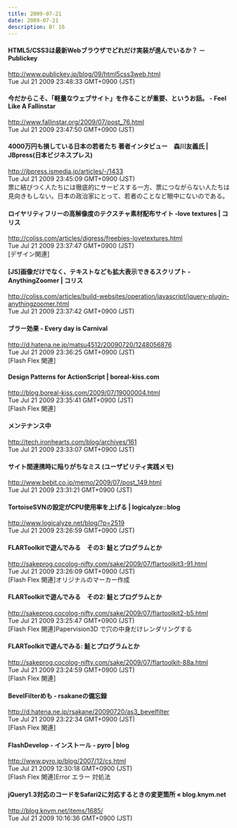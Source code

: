 ```yaml
---
title: 2009-07-21
date: 2009-07-21
description: B! 16
---
```


#### HTML5/CSS3は最新Webブラウザでどれだけ実装が進んでいるか？ － Publickey
http://www.publickey.jp/blog/09/html5css3web.html<br>
Tue Jul 21 2009 23:48:33 GMT+0900 (JST)<br>


#### 今だからこそ、「軽量なウェブサイト」を作ることが重要、というお話。 - Feel Like A Fallinstar
http://www.fallinstar.org/2009/07/post_76.html<br>
Tue Jul 21 2009 23:47:50 GMT+0900 (JST)<br>


#### 4000万円も損している日本の若者たち 著者インタビュー　森川友義氏 | JBpress(日本ビジネスプレス)
http://jbpress.ismedia.jp/articles/-/1433<br>
Tue Jul 21 2009 23:45:09 GMT+0900 (JST)<br>
票に結びつく人たちには徹底的にサービスする一方、票につながらない人たちは見向きもしない。日本の政治家にとって、若者のことなど眼中にないのである。


####   ロイヤリティフリーの高解像度のテクスチャ素材配布サイト -love textures | コリス
http://coliss.com/articles/digress/freebies-lovetextures.html<br>
Tue Jul 21 2009 23:37:47 GMT+0900 (JST)<br>
[デザイン関連]


####   [JS]画像だけでなく、テキストなども拡大表示できるスクリプト -AnythingZoomer | コリス
http://coliss.com/articles/build-websites/operation/javascript/jquery-plugin-anythingzoomer.html<br>
Tue Jul 21 2009 23:37:42 GMT+0900 (JST)<br>


#### ブラー効果 - Every day is Carnival
http://d.hatena.ne.jp/matsu4512/20090720/1248056876<br>
Tue Jul 21 2009 23:36:25 GMT+0900 (JST)<br>
[Flash Flex 関連]


####             Design Patterns for ActionScript | boreal-kiss.com        
http://blog.boreal-kiss.com/2009/07/19000004.html<br>
Tue Jul 21 2009 23:35:41 GMT+0900 (JST)<br>
[Flash Flex 関連]


#### メンテナンス中
http://tech.ironhearts.com/blog/archives/161<br>
Tue Jul 21 2009 23:33:07 GMT+0900 (JST)<br>


#### サイト間連携時に陥りがちなミス (ユーザビリティ実践メモ)
http://www.bebit.co.jp/memo/2009/07/post_149.html<br>
Tue Jul 21 2009 23:31:21 GMT+0900 (JST)<br>


#### TortoiseSVNの設定がCPU使用率を上げる | logicalyze::blog
http://www.logicalyze.net/blog/?p=2519<br>
Tue Jul 21 2009 23:26:59 GMT+0900 (JST)<br>


#### FLARToolkitで遊んでみる　その3: 鮭とプログラムとか
http://sakeprog.cocolog-nifty.com/sake/2009/07/flartoolkit3-91.html<br>
Tue Jul 21 2009 23:26:09 GMT+0900 (JST)<br>
[Flash Flex 関連]オリジナルのマーカー作成


#### FLARToolkitで遊んでみる　その2: 鮭とプログラムとか
http://sakeprog.cocolog-nifty.com/sake/2009/07/flartoolkit2-b5.html<br>
Tue Jul 21 2009 23:25:47 GMT+0900 (JST)<br>
[Flash Flex 関連]Papervision3D で穴の中身だけレンダリングする


#### FLARToolkitで遊んでみる: 鮭とプログラムとか
http://sakeprog.cocolog-nifty.com/sake/2009/07/flartoolkit-88a.html<br>
Tue Jul 21 2009 23:24:59 GMT+0900 (JST)<br>
[Flash Flex 関連]


#### BevelFilterめも - rsakaneの備忘録
http://d.hatena.ne.jp/rsakane/20090720/as3_bevelfilter<br>
Tue Jul 21 2009 23:22:34 GMT+0900 (JST)<br>
[Flash Flex 関連]


####     FlashDevelop - インストール - pyro | blog    
http://www.pyro.jp/blog/2007/12/cs.html<br>
Tue Jul 21 2009 12:30:18 GMT+0900 (JST)<br>
[Flash Flex 関連]Error エラー 対処法


#### jQuery1.3対応のコードをSafari2に対応するときの変更箇所 «  blog.knym.net
http://blog.knym.net/items/1685/<br>
Tue Jul 21 2009 10:16:36 GMT+0900 (JST)<br>


